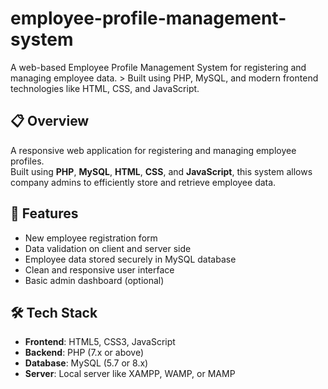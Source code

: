 # employee-profile-management-system
 A web-based Employee Profile Management System for registering and managing employee data. > Built using PHP, MySQL, and modern frontend technologies like HTML, CSS, and JavaScript.



## 📋 Overview
A responsive web application for registering and managing employee profiles.  
Built using **PHP**, **MySQL**, **HTML**, **CSS**, and **JavaScript**, this system allows company admins to efficiently store and retrieve employee data.

## 🚀 Features
- New employee registration form
- Data validation on client and server side
- Employee data stored securely in MySQL database
- Clean and responsive user interface
- Basic admin dashboard (optional)

## 🛠️ Tech Stack
- **Frontend**: HTML5, CSS3, JavaScript
- **Backend**: PHP (7.x or above)
- **Database**: MySQL (5.7 or 8.x)
- **Server**: Local server like XAMPP, WAMP, or MAMP

